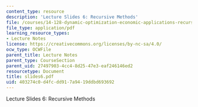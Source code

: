 ```yaml
---
content_type: resource
description: 'Lecture Slides 6: Recursive Methods'
file: /courses/14-128-dynamic-optimization-economic-applications-recursive-methods-spring-2003/403274c0d4fcdd917a9419ddbd693692_slides6.pdf
file_type: application/pdf
learning_resource_types:
- Lecture Notes
license: https://creativecommons.org/licenses/by-nc-sa/4.0/
ocw_type: OCWFile
parent_title: Lecture Notes
parent_type: CourseSection
parent_uid: 27497903-4cc4-8d25-47e3-eaf246146ed2
resourcetype: Document
title: slides6.pdf
uid: 403274c0-d4fc-dd91-7a94-19ddbd693692
---
```

Lecture Slides 6: Recursive Methods